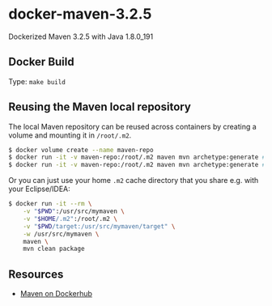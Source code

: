 # docker-maven-3.2.5
Dockerized Maven 3.2.5 with Java 1.8.0_191

## Docker Build
Type: `make build`

## Reusing the Maven local repository
The local Maven repository can be reused across containers by creating a volume and mounting it in `/root/.m2`.

```bash
$ docker volume create --name maven-repo
$ docker run -it -v maven-repo:/root/.m2 maven mvn archetype:generate # will download artifacts
$ docker run -it -v maven-repo:/root/.m2 maven mvn archetype:generate # will reuse downloaded artifacts
```

Or you can just use your home `.m2` cache directory that you share e.g. with your Eclipse/IDEA:

```bash
$ docker run -it --rm \
    -v "$PWD":/usr/src/mymaven \
    -v "$HOME/.m2":/root/.m2 \
    -v "$PWD/target:/usr/src/mymaven/target" \
    -w /usr/src/mymaven \
    maven \
    mvn clean package
```

## Resources
- [Maven on Dockerhub](https://hub.docker.com/_/maven)
